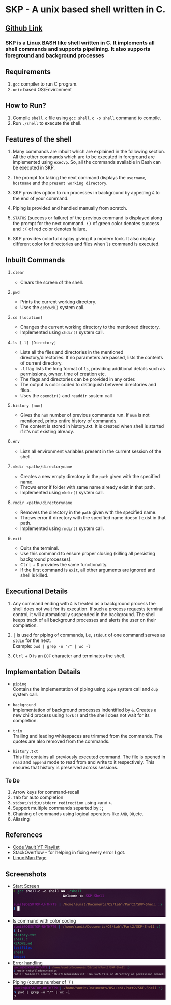 # SKP - A unix based shell written in C.

## [Github Link](https://github.com/prajapati-sumit/SKP-Shell.git)

### SKP is a Linux BASH like shell written in C. It implements all shell commands and supports pipelining. It also supports foreground and background processes

## Requirements

1. `gcc` compiler to run C program.
2. `unix` based OS/Environment

## How to Run?

1. Compile `shell.c` file using `gcc shell.c -o shell` command to compile.
2. Run `./shell` to execute the shell.

## Features of the shell

1. Many commands are inbuilt which are explained in the following section. All the other commands which are to be executed in foreground are implemented using `execvp`. So, all the commands available in Bash can be executed in SKP.

2. The prompt for taking the next command displays the `username`, `hostname` and the `present working directory`.

3. SKP provides option to run processes in background by appeding `&` to the end of your command.

4. Piping is provided and handled manually from scratch.

5. `STATUS` (success or failure) of the previous command is displayed along the prompt for the next command. <kbd>:)</kbd> of green color denotes success and <kbd>:(</kbd> of red color denotes failure.
6. SKP provides colorful display giving it a modern look. It also display different color for directories and files when `ls` command is executed.

## Inbuilt Commands

1. `clear`<br>

    - Clears the screen of the shell.

2. `pwd` <br>

    - Prints the current working directory.
    - Uses the `getcwd()` system call.

3. `cd [location]` <br>

    - Changes the current working directory to the mentioned directory.
    - Implemented using `chdir()` system call.

4. `ls [-l] [Directory]` <br>

    - Lists all the files and directories in the mentioned directory/directories. If no parameters are passed, lists the contents of current directory.
    - `-l` flag lists the long format of `ls`, providing additional details such as permissions, owner, time of creation etc.
    - The flags and directories can be provided in any order.
    - The output is color coded to distinguish between directories and files.
    - Uses the `opendir()` and `readdir` system call

5. `history [num]` <br>

    - Gives the `num` number of previous commands run. If `num` is not mentioned, prints entire history of commands.
    - The content is stored in history.txt. It is created when shell is started if it's not existing already.

6. `env`
    - Lists all environment variables present in the current session of the shell.
7. `mkdir <path>/directoryname`
    - Creates a new empty directory in the `path` given with the specified name.
    - Throws error if folder with same name already exist in that path.
    - Implemented using `mkdir()` system call.
8. `rmdir <path>/directoryname`
    - Removes the directory in the `path` given with the specified name.
    - Throws error if directory with the specified name doesn't exist in that path.
    - Implemented using `rmdir()` system call.
9. `exit`
    - Quits the terminal.
    - Use this command to ensure proper closing (killing all persisting background processes).
    - <kbd>Ctrl</kbd> + <kbd>D</kbd> provides the same functionality.
    - If the first command is `exit`, all other arguments are ignored and shell is killed.

## Executional Details

1.  Any command ending with `&` is treated as a background process the shell does not wait for its execution. If such a process requests terminal control, it will automatically suspended in the background. The shell keeps track of all background processes and alerts the user on their completion.

2.  <kbd>|</kbd> is used for piping of commands, i.e, `stdout` of one command serves as `stdin` for the next. <br>
    Example:
    `pwd | grep -o "/" | wc -l`

3.  <kbd>Ctrl</kbd> + <kbd>D</kbd> is an `EOF` character and terminates the shell.

## Implementation Details

-   `piping` <br>
    Contains the implementation of piping using `pipe` system call and `dup` system call.

-   `background` <br>
    Implementation of background processes indentified by `&`. Creates a new child process using `fork()` and the shell does not wait for its completion.

-   `trim` <br>
    Trailing and leading whitespaces are trimmed from the commands. The quotes are also removed from the commands.

-   `history.txt` <br>
    This file contains all previously executed command. The file is opened in `read` and `append` mode to read from and write to it respectively. This ensures that history is preserved across sessions.

### To Do

1. Arrow keys for command-recall
2. <kbd>Tab</kbd> for auto completion
3. `stdout/stdin/stderr redirection` using `<`and `>`.
4. Support multiple commands separted by `:`;
5. Chaining of commands using logical operators like `AND`, `OR`,etc.
6. Aliasing <br>

## References

-   [Code Vault YT Playlist](https://www.youtube.com/playlist?list=PLfqABt5AS4FkW5mOn2Tn9ZZLLDwA3kZUY)
-   StackOverflow - for helping in fixing every error I got.
-   [Linux Man Page](https://man7.org/linux/man-pages/man1/man.1.html)

## Screenshots

-   Start Screen
    ![start](./images/start.png)
-   ls command with color coding
    ![start](./images/ls.png)
-   Error handling
    ![start](./images/error.png)
-   Piping (counts number of '/')
    ![start](./images/piping.png)
